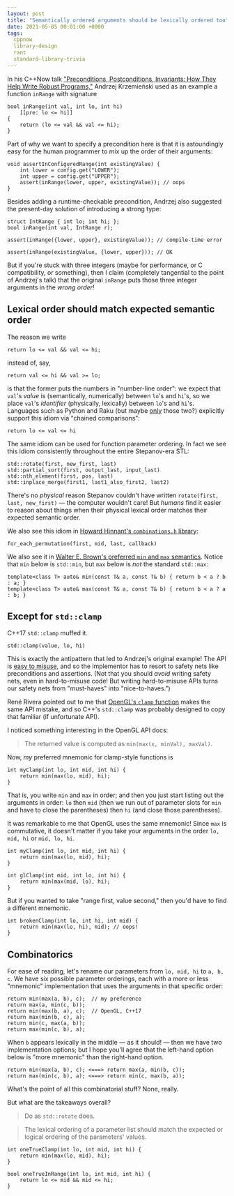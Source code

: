 ```yaml
---
layout: post
title: "Semantically ordered arguments should be lexically ordered too"
date: 2021-05-05 00:01:00 +0000
tags:
  cppnow
  library-design
  rant
  standard-library-trivia
---
```


In his C++Now talk
["Preconditions, Postconditions, Invariants: How They Help Write Robust Programs,"](https://cppnow2021.sched.com/event/hhkp/)
Andrzej Krzemieński used as an example a function `inRange` with signature

    bool inRange(int val, int lo, int hi)
        [[pre: lo <= hi]]
    {
        return (lo <= val && val <= hi);
    }

Part of why we want to specify a precondition here is that it is astoundingly
easy for the human programmer to mix up the order of their arguments:

    void assertInConfiguredRange(int existingValue) {
        int lower = config.get("LOWER");
        int upper = config.get("UPPER");
        assert(inRange(lower, upper, existingValue)); // oops
    }

Besides adding a runtime-checkable precondition, Andrzej also suggested the
present-day solution of introducing a strong type:

    struct IntRange { int lo; int hi; };
    bool inRange(int val, IntRange r);

    assert(inRange({lower, upper}, existingValue)); // compile-time error

    assert(inRange(existingValue, {lower, upper})); // OK

But if you're stuck with three integers (maybe for performance,
or C compatibility, or something), then I claim (completely tangential to
the point of Andrzej's talk) that the original `inRange` puts those three
integer arguments in the _wrong order!_


## Lexical order should match expected semantic order

The reason we write

    return lo <= val && val <= hi;

instead of, say,

    return val <= hi && val >= lo;

is that the former puts the numbers in "number-line order": we expect
that `val`'s _value_ is (semantically, numerically) between `lo`'s and `hi`'s, so we
place `val`'s _identifier_ (physically, lexically) between `lo`'s and `hi`'s.
Languages such as Python and Raku (but maybe [only](https://softwareengineering.stackexchange.com/questions/316969/)
those two?) explicitly support this idiom via "chained comparisons":

    return lo <= val <= hi

The same idiom can be used for function parameter ordering.
In fact we see this idiom consistently throughout the entire Stepanov-era STL:

    std::rotate(first, new_first, last)
    std::partial_sort(first, output_last, input_last)
    std::nth_element(first, pos, last)
    std::inplace_merge(first1, last1_also_first2, last2)

There's no _physical_ reason Stepanov couldn't have written `rotate(first, last, new_first)` —
the computer wouldn't care! But _humans_ find it easier to reason about things when their
physical lexical order matches their expected semantic order.

We also see this idiom in [Howard Hinnant's `combinations.h` library](https://howardhinnant.github.io/combinations/combinations.html):

    for_each_permutation(first, mid, last, callback)

We also see it in [Walter E. Brown's preferred `min` and `max` semantics](https://www.youtube.com/watch?v=e-TNCbX8mOQ&t=504s).
Notice that `min` below is `std::min`, but `max` below is _not_ the standard `std::max`:

    template<class T> auto& min(const T& a, const T& b) { return b < a ? b : a; }
    template<class T> auto& max(const T& a, const T& b) { return b < a ? a : b; }


## Except for `std::clamp`

C++17 `std::clamp` muffed it.

    std::clamp(value, lo, hi)

This is exactly the antipattern that led to Andrzej's original example!
The API is [easy to misuse](https://www.oreilly.com/library/view/97-things-every/9780596809515/ch55.html),
and so the implementor has to resort to safety nets like preconditions and
assertions. (Not that you should _avoid_ writing safety nets, even in
hard-to-misuse code! But writing hard-to-misuse APIs turns our safety
nets from "must-haves" into "nice-to-haves.")

René Rivera pointed out to me that [OpenGL's `clamp` function](https://docs.gl/sl4/clamp)
makes the same API mistake, and so C++'s `std::clamp` was probably designed to
copy that familiar (if unfortunate API).

I noticed something interesting in the OpenGL API docs:

> The returned value is computed as `min(max(x, minVal), maxVal)`.

Now, _my_ preferred mnemonic for clamp-style functions is

    int myClamp(int lo, int mid, int hi) {
        return min(max(lo, mid), hi);
    }

That is, you write `min` and `max` in order; and then you just start listing
out the arguments in order: `lo` then `mid` (then we run out of parameter
slots for `min` and have to close the parentheses) then `hi` (and close those
parentheses).

It was remarkable to me that OpenGL uses the same mnemonic! Since `max` is
commutative, it doesn't matter if you take your arguments in the order `lo, mid, hi`
or `mid, lo, hi`.

    int myClamp(int lo, int mid, int hi) {
        return min(max(lo, mid), hi);
    }

    int glClamp(int mid, int lo, int hi) {
        return min(max(mid, lo), hi);
    }

But if you wanted to take "range first, value second," then you'd have to find
a different mnemonic.

    int brokenClamp(int lo, int hi, int mid) {
        return min(max(lo, hi), mid); // oops!
    }


## Combinatorics

For ease of reading, let's rename our parameters from `lo, mid, hi` to `a, b, c`.
We have six possible parameter orderings, each with a more or less "mnemonic" implementation
that uses the arguments in that specific order:

    return min(max(a, b), c);  // my preference
    return max(a, min(c, b));
    return min(max(b, a), c);  // OpenGL, C++17
    return max(min(b, c), a);
    return min(c, max(a, b));
    return max(min(c, b), a);

When `b` appears lexically in the middle — as it should! — then we have two
implementation options; but I hope you'll agree that the left-hand option below
is "more mnemonic" than the right-hand option.

    return min(max(a, b), c); <===> return max(a, min(b, c));
    return max(min(c, b), a); <===> return min(c, max(b, a));

What's the point of all this combinatorial stuff? None, really.

But what are the takeaways overall?

> Do as `std::rotate` does.

> The lexical ordering of a parameter list should match the expected
> or logical ordering of the parameters' values.

    int oneTrueClamp(int lo, int mid, int hi) {
        return min(max(lo, mid), hi);
    }

    bool oneTrueInRange(int lo, int mid, int hi) {
        return lo <= mid && mid <= hi;
    }
